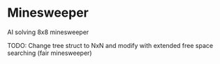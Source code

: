 # Minesweeper
AI solving 8x8 minesweeper

TODO:
Change tree struct to NxN and modify with extended free space searching (fair minesweeper)
